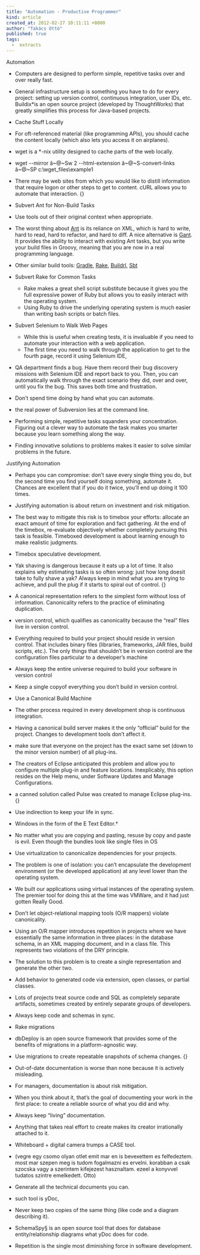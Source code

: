 ```yaml
---
title: "Automation - Productive Programmer"
kind: article
created_at: 2012-02-27 10:11:11 +0000
author: "Takács Ottó"
published: true
tags:
  -  extracts
---
```

Automation

- Computers are designed to perform simple, repetitive tasks over and over really fast.
- General infrastructure setup is something you have to do for every project: setting up version control, continuous integration, user IDs, etc. Buildix*is an open source project (developed by ThoughtWorks) that greatly simplifies this process for Java-based projects.
- Cache Stuff Locally
- For oft-referenced material (like programming APIs), you should cache the content locally (which also lets you access it on airplanes).
- wget is a *-nix utility designed to cache parts of the web locally.
- wget --mirror â~@~Sw 2 --html-extension â~@~S-convert-links â~@~SP c:\wget_files\example1
- There may be web sites from which you would like to distill information that require logon or other steps to get to content. cURL allows you to automate that interaction.
{}

- Subvert Ant for Non-Build Tasks 
- Use tools out of their original context when appropriate.
- The worst thing about [Ant](http://ant.apache.org/) is its reliance on XML, which is hard to write, hard to read, hard to refactor, and hard to diff. A nice alternative is [Gant](http://gant.codehaus.org/). It provides the ability to interact with existing Ant tasks, but you write your build files in Groovy, meaning that you are now in a real programming language.
- Other similar build tools: [Gradle](http://gradle.org/), [Rake](http://rake.rubyforge.org/), [Buildrl](http://buildr.apache.org/), [Sbt](https://github.com/harrah/xsbt/wiki) 
- Subvert Rake for Common Tasks
	- Rake makes a great shell script substitute because it gives you the full expressive power of Ruby but allows you to easily interact with the operating system.
	- Using Ruby to drive the underlying operating system is much easier than writing bash scripts or batch files.
- Subvert Selenium to Walk Web Pages
	- While this is useful when creating tests, it is invaluable if you need to automate your interaction with a web application.
	- The first time you need to walk through the application to get to the fourth page, record it using Selenium IDE,
- QA department finds a bug. Have them record their bug discovery missions with Selenium IDE and report back to you. Then, you can automatically walk through the exact scenario they did, over and over, until you fix the bug. This saves both time and frustration.
- Don’t spend time doing by hand what you can automate.
- the real power of Subversion lies at the command line.
- Performing simple, repetitive tasks squanders your concentration. Figuring out a clever way to automate the task makes you smarter because you learn something along the way.
- Finding innovative solutions to problems makes it easier to solve similar problems in the future.

Justifying Automation

- Perhaps you can compromise: don’t save every single thing you do, but the second time you find yourself doing something, automate it. Chances are excellent that if you do it twice, you’ll end up doing it 100 times.
- Justifying automation is about return on investment and risk mitigation.
- The best way to mitigate this risk is to timebox your efforts: allocate an exact amount of time for exploration and fact gathering. At the end of the timebox, re-evaluate objectively whether completely pursuing this task is feasible. Timeboxed development is about learning enough to make realistic judgments.
- Timebox speculative development.
- Yak shaving is dangerous because it eats up a lot of time. It also explains why estimating tasks is so often wrong: just how long doesit take to fully shave a yak? Always keep in mind what you are trying to achieve, and pull the plug if it starts to spiral out of control.
{}
- A canonical representation refers to the simplest form without loss of information. Canonicality refers to the practice of eliminating duplication.
- version control, which qualifies as canonicality because the “real” files live in version control. 
- Everything required to build your project should reside in version control. That includes binary files (libraries, frameworks, JAR files, build scripts, etc.). The only things that shouldn’t be in version control are the configuration files particular to a developer’s machine
- Always keep the entire universe required to build your software in version control
- Keep a single copyof everything you don’t build in version control.
- Use a Canonical Build Machine
- The other process required in every development shop is continuous integration.
- Having a canonical build server makes it the only “official” build for the project. Changes to development tools don’t affect it.
- make sure that everyone on the project has the exact same set (down to the minor version number) of all plug-ins.
- The creators of Eclipse anticipated this problem and allow you to configure multiple plug-in and feature locations. Inexplicably, this option resides on the Help menu, under Software Updates and Manage Configurations.
- a canned solution called Pulse was created to manage Eclipse plug-ins.
{}

- Use indirection to keep your life in sync.
- Windows in the form of the E Text Editor.†
- No matter what you are copying and pasting, resuse by copy and paste is evil. Even though the bundles look like single files in OS
- Use virtualization to canonicalize dependencies for your projects.
- The problem is one of isolation: you can’t encapsulate the development environment (or the developed application) at any level lower than the operating system.
- We built our applications using virtual instances of the operating system. The premier tool for doing this at the time was VMWare, and it had just gotten Really Good.
- Don’t let object-relational mapping tools (O/R mappers) violate canonicality.
- Using an O/R mapper introduces repetition in projects where we have essentially the same information in three places: in the database schema, in an XML mapping document, and in a class file. This represents two violations of the DRY principle.
- The solution to this problem is to create a single representation and generate the other two.
- Add behavior to generated code via extension, open classes, or partial classes.
- Lots of projects treat source code and SQL as completely separate artifacts, sometimes created by entirely separate groups of developers.
- Always keep code and schemas in sync.
- Rake migrations
- dbDeploy is an open source framework that provides some of the benefits of migrations in a platform-agnostic way.
- Use migrations to create repeatable snapshots of schema changes.
{}

- Out-of-date documentation is worse than none because it is actively misleading.
- For managers, documentation is about risk mitigation.
- When you think about it, that’s the goal of documenting your work in the first place: to create a reliable source of what you did and why.
- Always keep “living” documentation.
- Anything that takes real effort to create makes its creator irrationally attached to it.
- Whiteboard + digital camera trumps a CASE tool.
- (vegre egy csomo olyan otlet emit mar en is bevexettem es felfedeztem. most mar szepen meg is tudom fogalmazni es ervelni. korabban a csak szocska vagy a szerintem kifejezest hasznaltam. ezeel a konyvvel tudatos szintre emelkedett. Otto)
- Generate all the technical documents you can.
- such tool is yDoc,
- Never keep two copies of the same thing (like code and a diagram describing it).
- SchemaSpy§ is an open source tool that does for database entity/relationship diagrams what yDoc does for code.
- Repetition is the single most diminishing force in software development.


<div class='old-comments'></div>